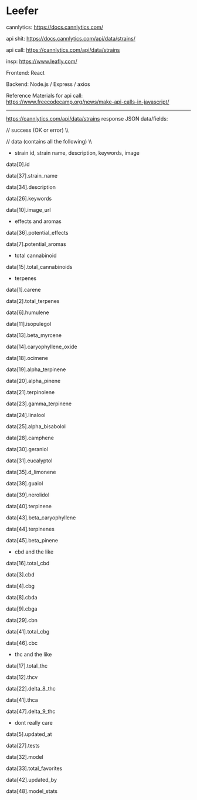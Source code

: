 # Leefer
cannlytics: https://docs.cannlytics.com/

api shit: https://docs.cannlytics.com/api/data/strains/

api call: https://cannlytics.com/api/data/strains

insp: https://www.leafly.com/

Frontend: React

Backend: Node.js / Express / axios

Reference Materials for api call: https://www.freecodecamp.org/news/make-api-calls-in-javascript/

*******************************************************************************************************

https://cannlytics.com/api/data/strains response JSON data/fields:

// success (OK or error) \\\

// data (contains all the following) \\\

- strain id, strain name, description, keywords, image

data[0].id

data[37].strain_name

data[34].description

data[26].keywords

data[10].image_url


- effects and aromas

data[36].potential_effects

data[7].potential_aromas


- total cannabinoid

data[15].total_cannabinoids


- terpenes

data[1].carene

data[2].total_terpenes

data[6].humulene

data[11].isopulegol

data[13].beta_myrcene

data[14].caryophyllene_oxide

data[18].ocimene

data[19].alpha_terpinene

data[20].alpha_pinene

data[21].terpinolene

data[23].gamma_terpinene

data[24].linalool

data[25].alpha_bisabolol

data[28].camphene

data[30].geraniol

data[31].eucalyptol

data[35].d_limonene

data[38].guaiol

data[39].nerolidol

data[40].terpinene

data[43].beta_caryophyllene

data[44].terpinenes

data[45].beta_pinene


- cbd and the like

data[16].total_cbd

data[3].cbd

data[4].cbg

data[8].cbda

data[9].cbga

data[29].cbn

data[41].total_cbg

data[46].cbc



- thc and the like

data[17].total_thc

data[12].thcv

data[22].delta_8_thc

data[41].thca

data[47].delta_9_thc


- dont really care

data[5].updated_at

data[27].tests

data[32].model

data[33].total_favorites

data[42].updated_by

data[48].model_stats

